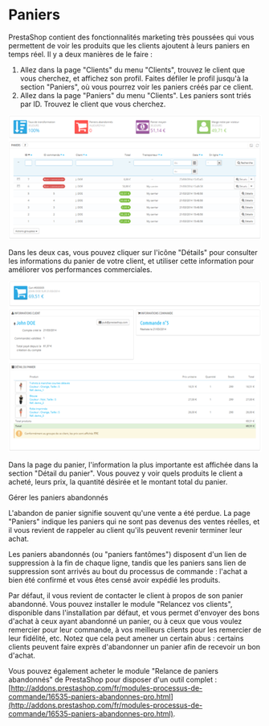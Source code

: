 # Paniers

PrestaShop contient des fonctionnalités marketing très poussées qui vous permettent de voir les produits que les clients ajoutent à leurs paniers en temps réel. Il y a deux manières de le faire :

1. Allez dans la page "Clients" du menu "Clients", trouvez le client que vous cherchez, et affichez son profil. Faites défiler le profil jusqu'à la section "Paniers", où vous pourrez voir les paniers créés par ce client.
2. Allez dans la page "Paniers" du menu "Clients". Les paniers sont triés par ID. Trouvez le client que vous cherchez.

![](../../../.gitbook/assets/23038779.png)

Dans les deux cas, vous pouvez cliquer sur l'icône "Détails" pour consulter les informations du panier de votre client, et utiliser cette information pour améliorer vos performances commerciales.

![](../../../.gitbook/assets/23038781.png)

Dans la page du panier, l'information la plus importante est affichée dans la section "Détail du panier". Vous pouvez y voir quels produits le client a acheté, leurs prix, la quantité désirée et le montant total du panier.

Gérer les paniers abandonnés

L'abandon de panier signifie souvent qu'une vente a été perdue. La page "Paniers" indique les paniers qui ne sont pas devenus des ventes réelles, et il vous revient de rappeler au client qu'ils peuvent revenir terminer leur achat.

Les paniers abandonnés (ou "paniers fantômes") disposent d'un lien de suppression à la fin de chaque ligne, tandis que les paniers sans lien de suppression sont arrivés au bout du processus de commande : l'achat a bien été confirmé et vous êtes censé avoir expédié les produits.

Par défaut, il vous revient de contacter le client à propos de son panier abandonné. Vous pouvez installer le module "Relancez vos clients", disponible dans l'installation par  défaut, et vous permet d'envoyer des bons d'achat à ceux ayant abandonné un panier, ou à ceux que vous voulez remercier pour leur commande, à vos meilleurs clients pour les remercier de leur fidélité, etc. Notez que cela peut amener un certain abus : certains clients peuvent faire exprès d'abandonner un panier afin de recevoir un bon d'achat.

Vous pouvez également acheter le module "Relance de paniers abandonnés" de PrestaShop pour disposer d'un outil complet : [http://addons.prestashop.com/fr/modules-processus-de-commande/16535-paniers-abandonnes-pro.html](http://addons.prestashop.com/fr/modules-processus-de-commande/16535-paniers-abandonnes-pro.html).
